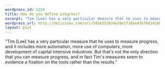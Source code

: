 ```yaml
--- 
wordpress_id: 1216
title: How do you define progress?
excerpt: "Tim [Lee] has a very particular measure that he uses to measure progress, and it includes more automation, more use of computers, more development of capital intensive industries. But that's not the only direction that you can measure progress, and in fact Tim's measures seem to evidence a fixation on the tools rather than the results."
wordpress_url: http://delicious.com/url/5916351024e20e1f18ee43bf6d3426ba#jeremy6d
layout: post
---
```

"Tim [Lee] has a very particular measure that he uses to measure progress, and it includes more automation, more use of computers, more development of capital intensive industries. But that's not the only direction that you can measure progress, and in fact Tim's measures seem to evidence a fixation on the tools rather than the results."
